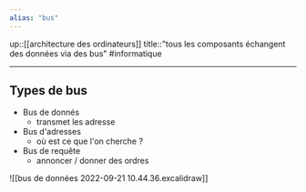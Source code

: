 ```yaml
---
alias: "bus"
---
```

up::[[architecture des ordinateurs]]
title::"tous les composants échangent des données via des bus"
#informatique 

---

## Types de bus
 - Bus de donnés
     - transmet les adresse
 - Bus d'adresses
     - où est ce que l'on cherche ?
 - Bus de requête
     - annoncer / donner des ordres

 ![[bus de données 2022-09-21 10.44.36.excalidraw]]
